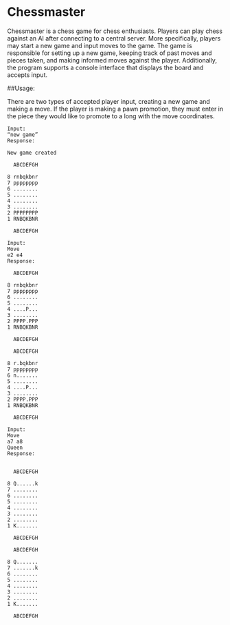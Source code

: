 # Chessmaster

Chessmaster is a chess game for chess enthusiasts. 
Players can play chess against an AI after connecting to a central server. 
More specifically, players may start a new game and input moves to the game. 
The game is responsible for setting up a new game, keeping track of past moves 
and pieces taken, and making informed moves against the player. Additionally, 
the program supports a console interface that displays the board and accepts input.


##Usage:

There are two types of accepted player input, creating a new game and making a move. 
If the player is making a pawn promotion, they must enter in the piece they would 
like to promote to a long with the move coordinates.

```
Input:
“new game”
Response:

New game created

  ABCDEFGH

8 rnbqkbnr
7 pppppppp
6 ........
5 ........
4 ........
3 ........
2 PPPPPPPP
1 RNBQKBNR

  ABCDEFGH

Input:
Move
e2 e4
Response:

  ABCDEFGH

8 rnbqkbnr
7 pppppppp
6 ........
5 ........
4 ....P...
3 ........
2 PPPP.PPP
1 RNBQKBNR

  ABCDEFGH

  ABCDEFGH

8 r.bqkbnr
7 pppppppp
6 n.......
5 ........
4 ....P...
3 ........
2 PPPP.PPP
1 RNBQKBNR

  ABCDEFGH

Input:
Move
a7 a8
Queen
Response:


  ABCDEFGH

8 Q......k
7 ........
6 ........
5 ........
4 ........
3 ........
2 ........
1 K.......

  ABCDEFGH

  ABCDEFGH

8 Q.......
7 .......k
6 ........
5 ........
4 ........
3 ........
2 ........
1 K.......

  ABCDEFGH
```
